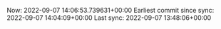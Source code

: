 Now: 2022-09-07 14:06:53.739631+00:00 Earliest commit since sync: 2022-09-07 14:04:09+00:00 Last sync: 2022-09-07 13:48:06+00:00
